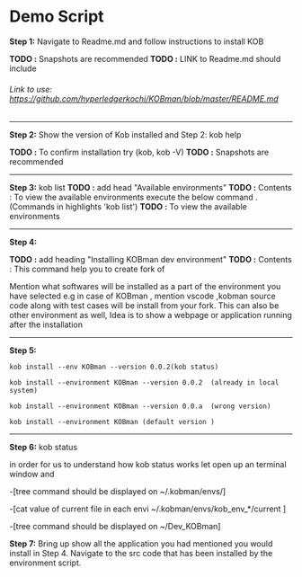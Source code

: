 #                                                       Demo Script 

**Step 1:** Navigate to Readme.md and follow instructions to install KOB 

**TODO :** Snapshots are recommended
**TODO :** LINK to Readme.md should include 

###### Link to use: https://github.com/hyperledgerkochi/KOBman/blob/master/README.md 

 _________________________________________________________

**Step 2:** Show the version of Kob installed and  Step 2:  kob help 

**TODO :** To confirm installation try (kob, kob -V)
**TODO :** Snapshots are recommended

 _________________________________________________________

 **Step 3:** kob list 
**TODO :** add head "Available environments"
**TODO :** Contents : To view the available environments execute the below command . (Commands in highlights 'kob list') 
**TODO :** To view the available environments 
 _________________________________________________________

**Step 4:** 

**TODO :** add heading "Installing KOBman dev environment"
**TODO :** Contents : This command help you to create fork of 

Mention what softwares will be installed as a part of the environment you have selected e.g in case of KOBman , mention vscode ,kobman source code along with test cases will be install from your fork. This can also be other environment as well,  Idea is to show a webpage or application running after the installation 

 _________________________________________________________

**Step 5:** 

    kob install --env KOBman --version 0.0.2(kob status) 

    kob install --environment KOBman --version 0.0.2  (already in local system) 

    kob install --environment KOBman --version 0.0.a  (wrong version) 

    kob install --environment KOBman (default version ) 

 _________________________________________________________

**Step 6:** kob status 

in order for us to understand how kob status works let open up an terminal window and 

-[tree command should be displayed on ~/.kobman/envs/] 

 

-[cat value of current file in each envi ~/.kobman/envs/kob_env_*/current ] 

 

-[tree command should be displayed on ~/Dev_KOBman] 

 

**Step 7:** Bring up show all the application you had mentioned you would install in Step 4. Navigate to the src code that has been installed by the environment script. 

 
